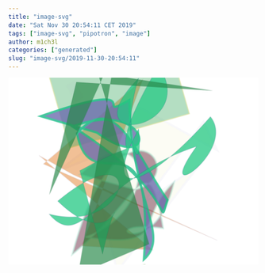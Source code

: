 ```yaml
---
title: "image-svg"
date: "Sat Nov 30 20:54:11 CET 2019"
tags: ["image-svg", "pipotron", "image"]
author: m1ch3l
categories: ["generated"]
slug: "image-svg/2019-11-30-20:54:11"
---
```


![](image.svg)
